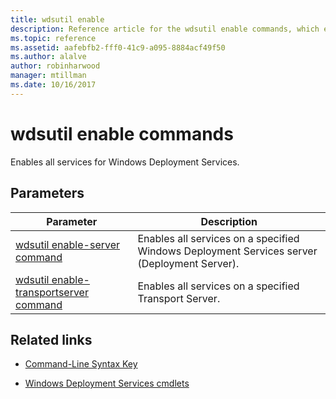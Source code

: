 ```yaml
---
title: wdsutil enable
description: Reference article for the wdsutil enable commands, which enables all services for Windows Deployment Services.
ms.topic: reference
ms.assetid: aafebfb2-fff0-41c9-a095-8884acf49f50
ms.author: alalve
author: robinharwood
manager: mtillman
ms.date: 10/16/2017
---
```


# wdsutil enable commands



Enables all services for Windows Deployment Services.

## Parameters

| Parameter | Description |
|--|--|
| [wdsutil enable-server command](wdsutil-enable-server.md) | Enables all services on a specified Windows Deployment Services server (Deployment Server). |
| [wdsutil enable-transportserver command](wdsutil-enable-transportserver.md) | Enables all services on a specified Transport Server. |

## Related links

- [Command-Line Syntax Key](command-line-syntax-key.md)

- [Windows Deployment Services cmdlets](/powershell/module/wds)

